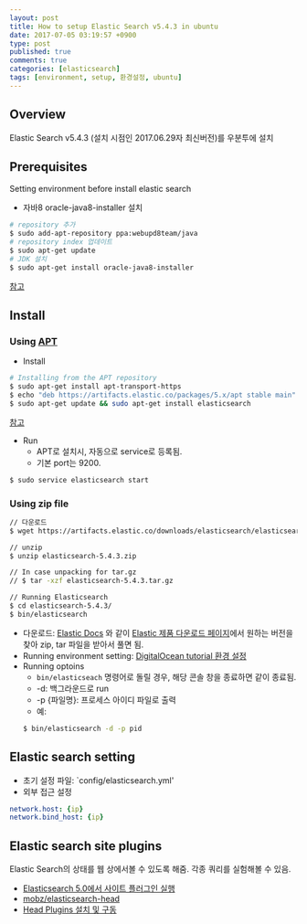 ```yaml
---
layout: post
title: How to setup Elastic Search v5.4.3 in ubuntu
date: 2017-07-05 03:19:57 +0900
type: post
published: true
comments: true
categories: [elasticsearch]
tags: [environment, setup, 환경설정, ubuntu]
---
```


## Overview
Elastic Search v5.4.3 (설치 시점인 2017.06.29자 최신버전)를 우분투에 설치

## Prerequisites
Setting environment before install elastic search
- 자바8 oracle-java8-installer 설치
```sh
# repository 추가
$ sudo add-apt-repository ppa:webupd8team/java
# repository index 업데이트
$ sudo apt-get update
# JDK 설치
$ sudo apt-get install oracle-java8-installer
```
[참고](http://sarghis.com/blog/1050/)

## Install
### Using [APT](https://en.wikipedia.org/wiki/APT_(Debian))
- Install
```sh
# Installing from the APT repository
$ sudo apt-get install apt-transport-https
$ echo "deb https://artifacts.elastic.co/packages/5.x/apt stable main" | sudo tee -a /etc/apt/sources.list.d/elastic-5.x.list
$ sudo apt-get update && sudo apt-get install elasticsearch
```
[참고](https://www.elastic.co/guide/en/elasticsearch/reference/current/deb.html#deb-repo)

- Run 
    + APT로 설치시, 자동으로 service로 등록됨.
    + 기본 port는 9200.
```sh
$ sudo service elasticsearch start
```

### Using zip file

```sh
// 다운로드
$ wget https://artifacts.elastic.co/downloads/elasticsearch/elasticsearch-5.4.3.zip

// unzip
$ unzip elasticsearch-5.4.3.zip

// In case unpacking for tar.gz
// $ tar -xzf elasticsearch-5.4.3.tar.gz

// Running Elasticsearch
$ cd elasticsearch-5.4.3/
$ bin/elasticsearch
```
- 다운로드: [Elastic Docs](https://www.elastic.co/guide/en/elasticsearch/reference/current/zip-targz.html#zip-targz)
와 같이 [Elastic 제품 다운로드 페이지](https://www.elastic.co/kr/downloads/past-releases)에서 원하는 버전을 찾아 zip, tar 파일을 받아서 풀면 됨.
- Running environment setting: [DigitalOcean tutorial 환경 설정](https://www.digitalocean.com/community/tutorials/how-to-install-and-configure-elasticsearch-on-ubuntu-14-04)
- Running optoins
    + `bin/elasticseach` 명령어로 돌릴 경우, 해당 콘솔 창을 종료하면 같이 종료됨. 
    + -d: 백그라운드로 run
    + -p {파일명}: 프로세스 아이디 파일로 출력
    + 예:
    ```sh
    $ bin/elasticsearch -d -p pid
    ```

## Elastic search setting
- 초기 설정 파일: `config/elasticsearch.yml'
- 외부 접근 설정
```yaml
network.host: {ip}
network.bind_host: {ip}
```

## Elastic search site plugins
Elastic Search의 상태를 웹 상에서볼 수 있도록 해줌. 각종 쿼리를 실험해볼 수 있음.
- [Elasticsearch 5.0에서 사이트 플러그인 실행](https://www.elastic.co/kr/blog/running-site-plugins-with-elasticsearch-5-0)
- [mobz/elasticsearch-head](https://github.com/mobz/elasticsearch-head#running-with-built-in-server)
- [Head Plugins 설치 및 구동](http://jjeong.tistory.com/1202)
